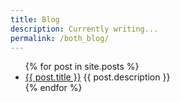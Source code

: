 ```yaml
---
title: Blog
description: Currently writing...
permalink: /both_blog/
---
```


<ul>
  {% for post in site.posts %}
    <li>
      <a href="{{ post.url }}">{{ post.title }}</a> {{ post.description }}
    </li>
  {% endfor %}
</ul>
